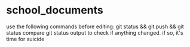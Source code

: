 # school_documents
use the following commands before editing:
git status && git push && git status
compare git status output to check if anything changed. if so, it's time for suicide
